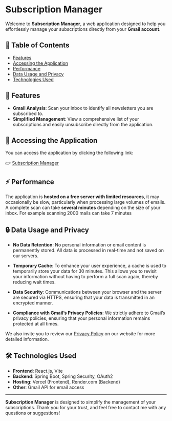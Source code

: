 # Subscription Manager

Welcome to **Subscription Manager**, a web application designed to help you effortlessly manage your subscriptions
directly from your **Gmail account**.

## 📖 **Table of Contents**
- [Features](#features)
- [Accessing the Application](#accessing-the-application)
- [Performance](#performance)
- [Data Usage and Privacy](#data-usage-and-privacy)
- [Technologies Used](#technologies-used)

## 🌟 **Features**
- **Gmail Analysis**: Scan your inbox to identify all newsletters you are subscribed to.
- **Simplified Management**: View a comprehensive list of your subscriptions and easily unsubscribe directly from the application.

## 🔗 **Accessing the Application**
You can access the application by clicking the following link:

👉 [Subscription Manager](https://subscription-manager-ten.vercel.app)

## ⚡ **Performance**
The application is **hosted on a free server with limited resources**, it may occasionally be slow, particularly when 
processing large volumes of emails. A complete scan can take **several minutes** depending on the size of your inbox.
For example scanning 2000 mails can take 7 minutes

## 🔒 **Data Usage and Privacy**

- **No Data Retention**: No personal information or email content is permanently stored. 
   All data is processed in real-time and not saved on our servers.

- **Temporary Cache**: To enhance your user experience, a cache is used to temporarily store your data for 30 minutes. 
This allows you to revisit your information without having to perform a full scan again, thereby reducing wait times.
- **Data Security**: Communications between your browser and the server are secured via HTTPS, ensuring that your data 
is transmitted in an encrypted manner.
- **Compliance with Gmail’s Privacy Policies**: We strictly adhere to Gmail’s privacy policies, ensuring that your 
personal information remains protected at all times.

We also invite you to review our [Privacy Policy](https://subscription-manager-ten.vercel.app/privacy-policy) 
on our website for more detailed information.

## 🛠️ **Technologies Used**
- **Frontend**: React.js, Vite
- **Backend**: Spring Boot, Spring Security, OAuth2
- **Hosting**: Vercel (Frontend), Render.com (Backend)
- **Other**: Gmail API for email access

---

**Subscription Manager** is designed to simplify the management of your subscriptions. 
Thank you for your trust, and feel free to contact me with any questions or suggestions!

